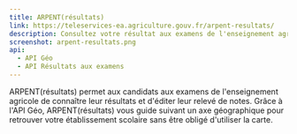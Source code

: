```yaml
---
title: ARPENT(résultats)
link: https://teleservices-ea.agriculture.gouv.fr/arpent-resultats/
description: Consultez votre résultat aux examens de l'enseignement agricole et téléchargez votre relevé de notes 
screenshot: arpent-resultats.png
api:
  - API Géo
  - API Résultats aux examens
---
```


ARPENT(résultats) permet aux candidats aux examens de l'enseignement agricole de connaître leur résultats et d'éditer leur relevé de notes. Grâce à l'API Géo, ARPENT(résultats) vous guide suivant un axe géographique pour retrouver votre établissement scolaire sans être obligé d'utiliser la carte.

